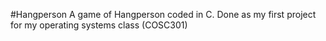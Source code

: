 #Hangperson
A game of Hangperson coded in C. Done as my first project for my operating systems class (COSC301)
